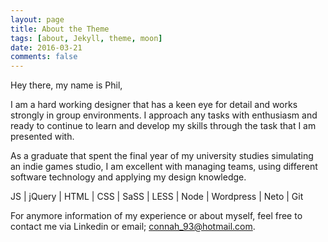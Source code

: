 ```yaml
---
layout: page
title: About the Theme
tags: [about, Jekyll, theme, moon]
date: 2016-03-21
comments: false
---
```


Hey there, my name is Phil,

I am a hard working designer that has a keen eye for detail and works strongly in group environments. I approach any tasks with enthusiasm and ready to continue to learn and develop my skills through the task that I am presented with.

As a graduate that spent the final year of my university studies simulating an indie games studio, I am excellent with managing teams, using different software technology and applying my design knowledge.

JS | jQuery | HTML | CSS | SaSS | LESS | Node | Wordpress | Neto | Git

For anymore information of my experience or about myself, feel free to contact me via Linkedin or email; connah_93@hotmail.com.
